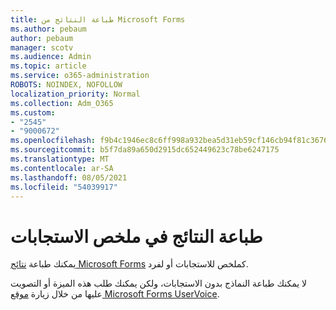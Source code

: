 ```yaml
---
title: طباعة النتائج من Microsoft Forms
ms.author: pebaum
author: pebaum
manager: scotv
ms.audience: Admin
ms.topic: article
ms.service: o365-administration
ROBOTS: NOINDEX, NOFOLLOW
localization_priority: Normal
ms.collection: Adm_O365
ms.custom:
- "2545"
- "9000672"
ms.openlocfilehash: f9b4c1946ec8c6ff998a932bea5d31eb59cf146cb94f81c3676ccf25eebf9e33
ms.sourcegitcommit: b5f7da89a650d2915dc652449623c78be6247175
ms.translationtype: MT
ms.contentlocale: ar-SA
ms.lasthandoff: 08/05/2021
ms.locfileid: "54039917"
---
```

# <a name="print-results-in-a-summary-of-responses"></a>طباعة النتائج في ملخص الاستجابات

يمكنك طباعة [نتائج Microsoft Forms](https://support.office.com/article/print-a-form-22100b98-ba3c-41c1-9513-f76caca664fc) كملخص للاستجابات أو لفرد. 

لا يمكنك طباعة النماذج بدون الاستجابات، ولكن يمكنك طلب هذه الميزة أو التصويت عليها من خلال زيارة [موقع Microsoft Forms UserVoice](https://microsoftforms.uservoice.com/forums/386451-welcome-to-microsoft-forms-suggestion-box).
